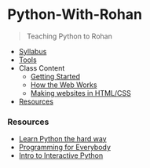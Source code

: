 Python-With-Rohan
=================

> Teaching Python to Rohan

- [Syllabus](https://github.com/prakhar1989/Python-With-Rohan/wiki/Syllabus)
- [Tools](https://github.com/prakhar1989/Python-With-Rohan/wiki/Tools)
- Class Content
  - [Getting Started](https://github.com/prakhar1989/Python-With-Rohan/wiki/Getting-Started)
  - [How the Web Works](https://github.com/prakhar1989/Python-With-Rohan/wiki/Building-websites-with-HTML-and-CSS)
  - [Making websites in HTML/CSS](https://github.com/prakhar1989/Python-With-Rohan/wiki/Building-websites-with-HTML-and-CSS)
- [Resources](https://github.com/prakhar1989/Python-With-Rohan/wiki/Resources)
### Resources
  - [Learn Python the hard way](http://learnpythonthehardway.org/book/)
  - [Programming for Everybody](https://www.coursera.org/course/pythonlearn)
  - [Intro to Interactive Python](https://www.coursera.org/course/interactivepython)

